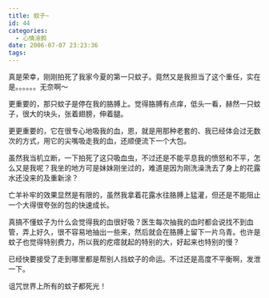 ```yaml
---
title: 蚊子~
id: 44
categories:
  - 心情涂鸦
date: 2006-07-07 23:23:36
tags:
---
```


真是荣幸，刚刚拍死了我家今夏的第一只蚊子。竟然又是我担当了这个重任，实在是。。。。。。无奈啊～

更重要的，那只蚊子是停在我的胳膊上。觉得胳膊有点痒，低头一看，赫然一只蚊子，很大的块头，张着翅膀，伸着腿。

更更重要的，它在很专心地吸我的血，恩，就是用那种老套的、我已经体会过无数次的方式，用它的尖嘴吸走我的血，还顺便流下一个大包。

虽然我当机立断，一下拍死了这只吸血虫，不过还是不能平息我的愤怒和不平，怎么又是我呢？我坐的地方可是妹妹刚坐过的，难道是因为刚洗澡洗去了身上的花露水还没来的及重新涂？

亡羊补牢的效果显然是有限的，虽然我拿着花露水往胳膊上猛灌，但还是不能阻止一个大得很夸张的包的快速成长。

真搞不懂蚊子为什么会觉得我的血很好吸？医生每次抽我的血时都会说找不到血管，弄上好久，很不容易地抽出一些来，然后就会在胳膊上留下一片乌青。也许是蚊子也觉得特别费力，所以我的疙瘩就起的特别的大，好起来也特别的慢？

已经快要接受了走到哪里都是帮别人挡蚊子的命运。不过还是高度不平衡啊，发泄一下。

诅咒世界上所有的蚊子都死光！
